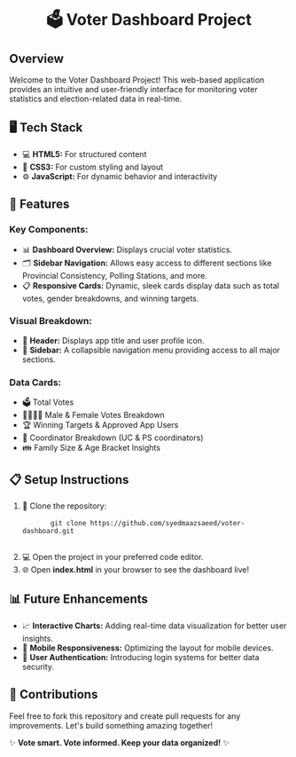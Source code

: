 <h1 align="center">🗳️ Voter Dashboard Project</h1>

<h2>Overview</h2>
<p>Welcome to the Voter Dashboard Project! This web-based application provides an intuitive and user-friendly interface for monitoring voter statistics and election-related data in real-time.</p>

<h2>🖥️ Tech Stack</h2>
<ul>
  <li>💻 <b>HTML5:</b> For structured content</li>
  <li>🎨 <b>CSS3:</b> For custom styling and layout</li>
  <li>⚙️ <b>JavaScript:</b> For dynamic behavior and interactivity</li>
</ul>

<h2>🚀 Features</h2>
<h3>Key Components:</h3>
<ul>
  <li>📊 <b>Dashboard Overview:</b> Displays crucial voter statistics.</li>
  <li>🗂️ <b>Sidebar Navigation:</b> Allows easy access to different sections like Provincial Consistency, Polling Stations, and more.</li>
  <li>📋 <b>Responsive Cards:</b> Dynamic, sleek cards display data such as total votes, gender breakdowns, and winning targets.</li>
</ul>

<h3>Visual Breakdown:</h3>
<ul>
  <li>👤 <b>Header:</b> Displays app title and user profile icon.</li>
  <li>📁 <b>Sidebar:</b> A collapsible navigation menu providing access to all major sections.</li>
</ul>

<h3>Data Cards:</h3>
<ul>
  <li>🗳️ Total Votes</li>
  <li>👨‍🦱👩‍🦱 Male & Female Votes Breakdown</li>
  <li>🏆 Winning Targets & Approved App Users</li>
  <li>👥 Coordinator Breakdown (UC & PS coordinators)</li>
  <li>👪 Family Size & Age Bracket Insights</li>
</ul>

<h2>📋 Setup Instructions</h2>
<ol>
  <li>📂 Clone the repository:
    <pre>
      <code>git clone https://github.com/syedmaazsaeed/voter-dashboard.git</code>
    </pre>
  </li>
  <li>💻 Open the project in your preferred code editor.</li>
  <li>🌐 Open <b>index.html</b> in your browser to see the dashboard live!</li>
</ol>

<h2>📊 Future Enhancements</h2>
<ul>
  <li>📈 <b>Interactive Charts:</b> Adding real-time data visualization for better user insights.</li>
  <li>📱 <b>Mobile Responsiveness:</b> Optimizing the layout for mobile devices.</li>
  <li>🔐 <b>User Authentication:</b> Introducing login systems for better data security.</li>
</ul>

<h2>🤝 Contributions</h2>
<p>Feel free to fork this repository and create pull requests for any improvements. Let's build something amazing together!</p>

<p>✨ <b>Vote smart. Vote informed. Keep your data organized!</b> ✨</p>

